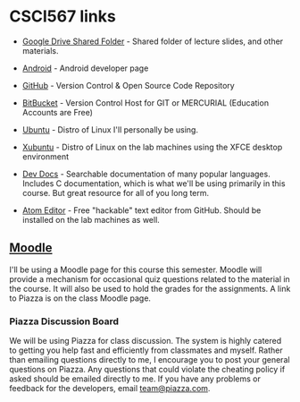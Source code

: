 # CSCI567 links

* [Google Drive Shared Folder](https://drive.google.com/drive/folders/10S7hWz4RQtQ4e0OBqjydd_ifGSEROm9H?usp=sharing) - Shared folder of lecture slides, and other materials.

* [Android](https://developer.android.com) - Android developer page

* [GitHub](https://github.com) - Version Control & Open Source Code Repository

* [BitBucket](https://bitbucket.org/) - Version Control Host for GIT or MERCURIAL (Education Accounts are Free)

* [Ubuntu](http://www.ubuntu.com/) - Distro of Linux I'll personally be using.

* [Xubuntu](http://xubuntu.org/) - Distro of Linux on the lab machines using the XFCE desktop environment

* [Dev Docs](http://devdocs.io/) - Searchable documentation of many popular languages. Includes C documentation, which is what we'll be using primarily in this course. But great resource for all of you long term.

* [Atom Editor](https://atom.io/) - Free "hackable" text editor from GitHub. Should be installed on the lab machines as well.


## [Moodle](https://moodle.csuchico.edu)
I'll be using a Moodle page for this course this semester. Moodle will provide a mechanism for occasional quiz questions related to the material in the course. It will also be used to hold the grades for the assignments. A link to Piazza is on the class Moodle page.

### Piazza Discussion Board
We will be using Piazza for class discussion. The system is highly catered to getting you help fast and efficiently from classmates and myself. Rather than emailing questions directly to me, I encourage you to post your general questions on Piazza. Any questions that could violate the cheating policy if asked should be emailed directly to me. If you have any problems or feedback for the developers, email team@piazza.com.
